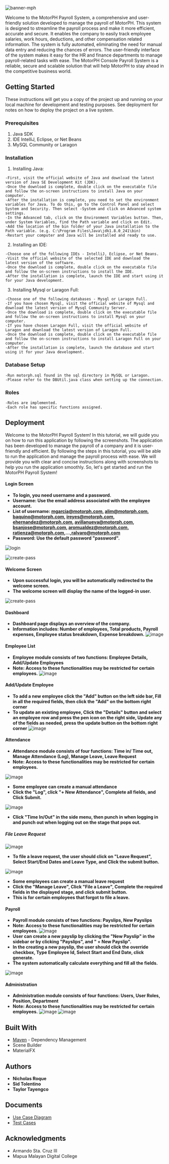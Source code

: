 ![banner-mph](https://github.com/granulatedsugar/MotorPH-Enterprise-System/assets/48410720/d354cf27-3b05-48ae-afaa-8b2fcd575c82)

Welcome to the MotorPH Payroll System, a comprehensive and user-friendly solution developed to manage the payroll of MotorPH. This system is designed to streamline the payroll process and make it more efficient, accurate and secure. It enables the company to easily track employee salaries, work hours, deductions, and other compensation related information. The system is fully automated, eliminating the need for manual data entry and reducing the chances of errors. The user-friendly interface of the system makes it easy for the HR and finance departments to manage payroll-related tasks with ease. The MotorPH Console Payroll System is a reliable, secure and scalable solution that will help MotorPH to stay ahead in the competitive business world.

## Getting Started
These instructions will get you a copy of the project up and running on your local machine for development and testing purposes. See deployment for notes on how to deploy the project on a live system.

### Prerequisites
1. Java SDK
2. IDE IntelliJ, Eclipse, or Net Beans
3. MySQL Community or Laragon

### Installation
1. Installing Java:
```
-First, visit the official website of Java and download the latest version of Java SE Development Kit (JDK).
-Once the download is complete, double click on the executable file and follow the on-screen instructions to install Java on your computer.
-After the installation is complete, you need to set the environment variables for Java. To do this, go to the Control Panel and select System and Security. Then select -System and click on Advanced system settings.
-In the Advanced tab, click on the Environment Variables button. Then, under System Variables, find the Path variable and click on Edit.
-Add the location of the bin folder of your Java installation to the Path variable. (e.g. C:\Program Files\Java\jdk1.8.0_241\bin)
-Restart your computer and Java will be installed and ready to use.
```
2. Installing an IDE:
```
-Choose one of the following IDEs - IntelliJ, Eclipse, or Net Beans.
-Visit the official website of the selected IDE and download the latest version of the software.
-Once the download is complete, double click on the executable file and follow the on-screen instructions to install the IDE.
-After the installation is complete, launch the IDE and start using it for your Java development.
```
3. Installing Mysql or Laragon Full:
```
-Choose one of the following databases - Mysql or Laragon Full.
-If you have chosen Mysql, visit the official website of Mysql and download the latest version of Mysql Community Server.
-Once the download is complete, double click on the executable file and follow the on-screen instructions to install Mysql on your computer.
-If you have chosen Laragon Full, visit the official website of Laragon and download the latest version of Laragon Full.
-Once the download is complete, double click on the executable file and follow the on-screen instructions to install Laragon Full on your computer.
-After the installation is complete, launch the database and start using it for your Java development.
```
### Database Setup
```
-Run motorph.sql found in the sql directory in MySQL or Laragon.
-Please refer to the DBUtil.java class when setting up the connection.
```
### Roles
```
-Roles are implemented.
-Each role has specific functions assigned.
```

## Deployment
Welcome to the MotorPH Payroll System! In this tutorial, we will guide you on how to run this application by following the screenshots. The application has been developed to manage the payroll of a company and it is user-friendly and efficient. By following the steps in this tutorial, you will be able to run the application and manage the payroll process with ease. We will provide you with clear and concise instructions along with screenshots to help you run the application smoothly. So, let's get started and run the MotorPH Payroll System!

#### Login Screen
* **To login, you need username and a password.**
* **Username: Use the email address associated with the employee account.**
* **List of username: mgarcia@motorph.com, alim@motorph.com, baquino@motorph.com, ireyes@motorph.com, ehernandez@motorph.com, avillanueva@motorph.com, bsanjose@motorph.com, aromualdez@motorph.com, ratienza@motorph.com,...,ralvaro@motorph.com**
* **Password: Use the default password "password".**

![login](https://github.com/granulatedsugar/MotorPH-Enterprise-System/assets/48410720/c8db2128-04f8-408b-80f6-c1ef33e40844)

<img src="https://github.com/granulatedsugar/MotorPH-Enterprise-System/assets/48410720/6e97f50e-6463-4736-a6ba-f118342484be" alt="create-pass">

#### Welcome Screen
* **Upon successful login, you will be automatically redirected to the welcome screen.**
* **The welcome screen will display the name of the logged-in user.**
<img src="https://github.com/granulatedsugar/MotorPH-Enterprise-System/assets/48410720/b6ed58af-337f-4e04-a88e-b236cb740ca1" alt="create-pass">

#### Dashboard
* **Dashboard page displays an overview of the company.**
* **Information includes: Number of employees, Total products, Payroll expenses, Employee status breakdown, Expense breakdown.**
![image](https://github.com/granulatedsugar/MotorPH-Enterprise-System/assets/48410720/9a0fd119-88d5-41c8-995e-8cdd42750e54)

#### Employee List
* **Employee module consists of two functions: Employee Details, Add/Update Employees**
* **Note: Access to these functionalities may be restricted for certain employees.**
![image](https://github.com/granulatedsugar/MotorPH-Enterprise-System/assets/48410720/88b46fd9-9063-4aa7-93d6-6a9c3d1c9492)

#### Add/Update Employee
* **To add a new employee click the "Add" button on the left side bar, Fill in all the required fields, then click the "Add" on the bottom right corner**
* **To update an existing employee, Click the "Details" button and select an employee row and press the pen icon on the right side, Update any of the fields as needed, press the update button on the bottom right corner**
![image](https://github.com/granulatedsugar/MotorPH-Enterprise-System/assets/48410720/976a43b4-28f9-42ec-8b0b-648e86335cdd)

#### Attendance
* **Attendance module consists of four functions: Time in/ Time out, Manage Attendance (Log), Manage Leave, Leave Request**
* **Note: Access to these functionalities may be restricted for certain employees.**

![image](https://github.com/granulatedsugar/MotorPH-Enterprise-System/assets/48410720/8ef59a42-f8d7-44ce-98df-6d8f9367cd40)
* **Some employee can create a manual attendance**
* **Click the "Log", click "+ New Attendance", Complete all fields, and Click Submit.**

![image](https://github.com/granulatedsugar/MotorPH-Enterprise-System/assets/48410720/2f4a5fc7-2868-4eec-8b42-352452f35f45)
* **Click "Time In/Out" in the side menu, then punch in when logging in and punch out when logging out on the stage that pops out.**

##### File Leave Request
![image](https://github.com/granulatedsugar/MotorPH-Enterprise-System/assets/48410720/0d7d00a9-41b3-4b5a-8d01-4ad360c9d223)
* **To file a leave request, the user should click on "Leave Request", Select Start/End Dates and Leave Type, and Click the submit button.**

![image](https://github.com/granulatedsugar/MotorPH-Enterprise-System/assets/48410720/ccf9249d-40a5-4251-a72a-af2d5d7e338f)
* **Some employees can create a manual leave request**
* **Click the "Manage Leave", Click "File a Leave", Complete the required fields in the displayed stage, and click submit button.**
* **This is for certain employees that forgot to file a leave.**

#### Payroll
* **Payroll module consists of two functions: Payslips, New Payslips**
* **Note: Access to these functionalities may be restricted for certain employees.**
![image](https://github.com/granulatedsugar/MotorPH-Enterprise-System/assets/48410720/085122e5-e1a4-4760-a3a5-e46a8342d1ec)
* **User can create a new payslip by clicking the "New Payslip" in the sidebar or by clicking "Payslips", and " + New Payslip".**
* **In the creating a new payslip, the user should click the override checkbox, Type Employee Id, Select Start and End Date, click generate.**
* **The system automatically calculate everything and fill all the fields.**

![image](https://github.com/granulatedsugar/MotorPH-Enterprise-System/assets/48410720/14d94ce6-b396-428e-8f2f-51a9d6e76546)

#### Administration
* **Administration module consists of four functions: Users, User Roles, Position, Department**
* **Note: Access to these functionalities may be restricted for certain employees.**
![image](https://github.com/granulatedsugar/MotorPH-Enterprise-System/assets/48410720/dcdd44b8-92d3-4f33-99e6-31b40f0023e3)
![image](https://github.com/granulatedsugar/MotorPH-Enterprise-System/assets/48410720/21081f1f-a5d8-4d0c-bb2e-ea729d9fd135)



## Built With
* [Maven](https://maven.apache.org/) - Dependency Management
* Scene Builder
* MaterialFX

## Authors
* **Nicholas Roque**
* **Sid Tolentino**
* **Taylor Tayengco**

## Documents
* [Use Case Diagram](https://lucid.app/lucidchart/e3aa0238-decc-4b32-8b14-58f21b83ad63/edit?viewport_loc=-750%2C-150%2C4039%2C1896%2C.Q4MUjXso07N&invitationId=inv_081452c2-a4ca-4e7c-a076-6a5be3b217f8)
* [Test Cases](https://docs.google.com/spreadsheets/d/1fQqnoPAjFw55cTYgn-U8fvzfwBrAuhWm6lzDbZaJLEM/edit?usp=sharing)

## Acknowledgments
* Armando Sta. Cruz III
* Mapua Malayan Digital College


